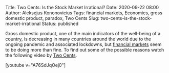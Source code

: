Title: Two Cents: Is the Stock Market Irrational? 
Date: 2020-09-22 08:00
Author: Aleksejus Kononovicius
Tags: financial markets, Economics, gross domestic product, paradox, Two Cents
Slug: two-cents-is-the-stock-market-irrational
Status: published

Gross domestic product, one of the main indicators of the well-being of a
country, is decreasing in many countries around the world due to the ongoing
pandemic and associated lockdowns, but
[financial markets](/tag/financial-markets) seem to be doing more than fine.
To find out some of the possible reasons watch the following video by
[Two Cents](https://www.youtube.com/channel/UCL8w_A8p8P1HWI3k6PR5Z6w).

[youtube v="A76SdJqOej0"]

